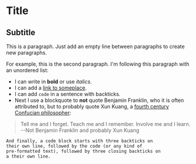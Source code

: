 # Title

## Subtitle

This is a paragraph. Just add an empty line between
paragraphs to create new paragraphs.

For example, this is the second paragraph. I'm following
this paragraph with an unordered list:

- I can write in **bold** or use *italics*.
- I can add a [link to someplace](https://example.com).
- I can add `code` in a sentence with backticks.
- Next I use a blockquote to **not** quote Benjamin
  Franklin, who it is often attributed to, but to probably
  quote Xun Kuang, a [fourth century Confucian
  philosopher](https://www.fi.edu/benjamin-franklin/7-things-benjamin-franklin-never-said):

> Tell me and I forget. Teach me and I remember. Involve me
> and I learn. --Not Benjamin Franklin and probably Xun
> Kuang

```
And finally, a code block starts with three backticks on
their own line, followed by the code (or any kind of
pre-formatted text), followed by three closing backticks on
a their own line.
```
